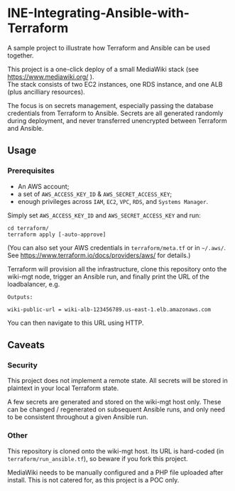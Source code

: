 # INE-Integrating-Ansible-with-Terraform

A sample project to illustrate how Terraform and Ansible can be used together.

This project is a one-click deploy of a small MediaWiki stack (see https://www.mediawiki.org/ ).  
The stack consists of two EC2 instances, one RDS instance, and one ALB (plus ancilliary resources).

The focus is on secrets management, especially passing the database credentials from Terraform to Ansible. Secrets are all generated randomly during deployment, and never transferred unencrypted between Terraform and Ansible.

## Usage
### Prerequisites
* An AWS account;
* a set of `AWS_ACCESS_KEY_ID` & `AWS_SECRET_ACCESS_KEY`;
* enough privileges across `IAM`, `EC2`, `VPC`, `RDS`, and `Systems Manager`.



Simply set `AWS_ACCESS_KEY_ID` and `AWS_SECRET_ACCESS_KEY` and run:

 ```shell
 cd terraform/
 terraform apply [-auto-approve]
 ```

 (You can also set your AWS credentials in `terraform/meta.tf` or in `~/.aws/`. See https://www.terraform.io/docs/providers/aws/ for details.)

Terraform will provision all the infrastructure, clone this repository onto the wiki-mgt node, trigger an Ansible run, and finally print the URL of the loadbalancer, e.g.

```
Outputs:

wiki-public-url = wiki-alb-123456789.us-east-1.elb.amazonaws.com
```
You can then navigate to this URL using HTTP.

## Caveats
### Security
This project does not implement a remote state. All secrets will be stored in plaintext in your local Terraform state.

A few secrets are generated and stored on the wiki-mgt host only. These can be changed / regenerated on subsequent Ansible runs, and only need to be consistent throughout a given Ansible run.

### Other
This repository is cloned onto the wiki-mgt host. Its URL is hard-coded (in `terraform/run_ansible.tf`), so beware if you fork this project.

MediaWiki needs to be manually configured and a PHP file uploaded after install. This is not catered for, as this project is a POC only.

